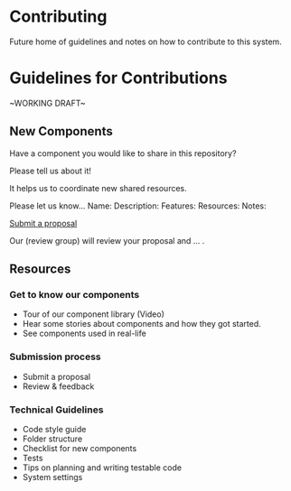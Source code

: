 # Contributing

Future home of guidelines and notes on how to contribute to this system.


# Guidelines for Contributions

~WORKING DRAFT~

## New Components

Have a component you would like to share in this repository?

Please tell us about it!

It helps us to coordinate new shared resources.

Please let us know...
Name:
Description:
Features:
Resources: 
Notes: 

[Submit a proposal]()

Our (review group) will review your proposal and ... .

## Resources



### Get to know our components
* Tour of our component library (Video)
* Hear some stories about components and how they got started.
* See components used in real-life

### Submission process
* Submit a proposal
* Review & feedback

### Technical Guidelines
* Code style guide
* Folder structure
* Checklist for new components
* Tests
* Tips on planning and writing testable code
* System settings
